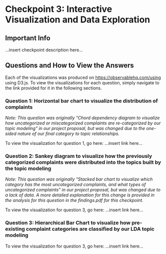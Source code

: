 # Checkpoint 3: Interactive Visualization and Data Exploration

## Important Info

...insert checkpoint description here...

## Questions and How to View the Answers

Each of the visualizations was produced on https://observablehq.com/using using D3.js. To view the visualizations for each question, simply navigate to the link provided for it in the following sections.

### Question 1: Horizontal bar chart to visualize the distribution of complaints

*Note: This question was originally "Chord dependency diagram to visualize how uncategorized or miscategorized complaints are re-categorized by our topic modeling" in our project proposal, but was changed due to the one-sided nature of our final category to topic relationships.*

To view the visualization for question 1, go here: ...insert link here...


### Question 2: Sankey diagram to visualize how the previously categorized complaints were distributed into the topics built by the topic modeling

*Note: This question was originally "Stacked bar chart to visualize which category has the most uncategorized complaints, and what types of uncategorized complaints" in our project proposal, but was changed due to a lack of data. A more detailed explanation for this change is provided in the analysis for this question in the findings.pdf for this checkpoint.*

To view the visualization for question 3, go here: ...insert link here...


### Question 3: Hierarchical Bar Chart to visualize how pre-existing complaint categories are classified by our LDA topic modeling

To view the visualization for question 3, go here: ...insert link here...
